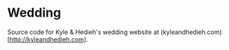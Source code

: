 Wedding
=======
Source code for Kyle & Hedieh's wedding website at (kyleandhedieh.com)[http://kyleandhedieh.com].
